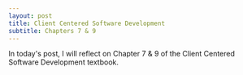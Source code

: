 ```yaml
---
layout: post
title: Client Centered Software Development
subtitle: Chapters 7 & 9
---
```

In today's post, I will reflect on Chapter 7 & 9 of the Client Centered Software Development textbook.

